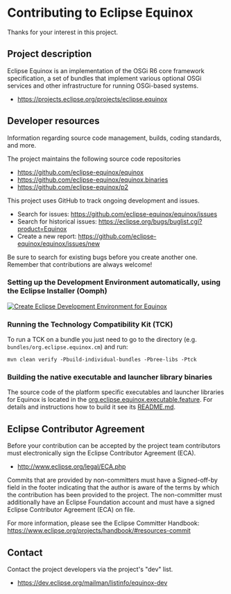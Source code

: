 # Contributing to Eclipse Equinox

Thanks for your interest in this project.

## Project description

Eclipse Equinox is an implementation of the OSGi R6 core framework
specification, a set of bundles that implement various optional OSGi services
and other infrastructure for running OSGi-based systems.

* https://projects.eclipse.org/projects/eclipse.equinox

## Developer resources

Information regarding source code management, builds, coding standards, and more.

The project maintains the following source code repositories

* https://github.com/eclipse-equinox/equinox
* https://github.com/eclipse-equinox/equinox.binaries
* https://github.com/eclipse-equinox/p2

This project uses GitHub to track ongoing development and issues.

* Search for issues: https://github.com/eclipse-equinox/equinox/issues
* Search for historical issues: https://eclipse.org/bugs/buglist.cgi?product=Equinox
* Create a new report: https://github.com/eclipse-equinox/equinox/issues/new

Be sure to search for existing bugs before you create another one. Remember that
contributions are always welcome!

### Setting up the Development Environment automatically, using the Eclipse Installer (Oomph)

[![Create Eclipse Development Environment for Equinox](https://download.eclipse.org/oomph/www/setups/svg/Equinox.svg)](https://www.eclipse.org/setups/installer/?url=https://raw.githubusercontent.com/eclipse-equinox/equinox/master/releng/org.eclipse.equinox.releng/EquinoxConfiguration.setup&show=true "Click to open Eclipse-Installer Auto Launch or drag into your running installer")

### Running the Technology Compatibility Kit (TCK)

To run a TCK on a bundle you just need to go to the directory (e.g. `bundles/org.eclipse.equinox.cm`) 
and run:

`mvn clean verify -Pbuild-individual-bundles -Pbree-libs -Ptck`

### Building the native executable and launcher library binaries

The source code of the platform specific executables and launcher libraries for Equinox is located in the [org.eclipse.equinox.executable.feature](features/org.eclipse.equinox.executable.feature).
For details and instructions how to build it see its [README.md](features/org.eclipse.equinox.executable.feature/README.md).

## Eclipse Contributor Agreement

Before your contribution can be accepted by the project team contributors must
electronically sign the Eclipse Contributor Agreement (ECA).

* http://www.eclipse.org/legal/ECA.php

Commits that are provided by non-committers must have a Signed-off-by field in
the footer indicating that the author is aware of the terms by which the
contribution has been provided to the project. The non-committer must
additionally have an Eclipse Foundation account and must have a signed Eclipse
Contributor Agreement (ECA) on file.

For more information, please see the Eclipse Committer Handbook:
https://www.eclipse.org/projects/handbook/#resources-commit

## Contact

Contact the project developers via the project's "dev" list.

* https://dev.eclipse.org/mailman/listinfo/equinox-dev